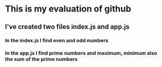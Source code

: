 # This is my evaluation of github

## I've created two files index.js and app.js

### In the index.js I find even and odd numbers
### In the app.js I find prime numbers and maximum, minimum also the sum of the prime numbers